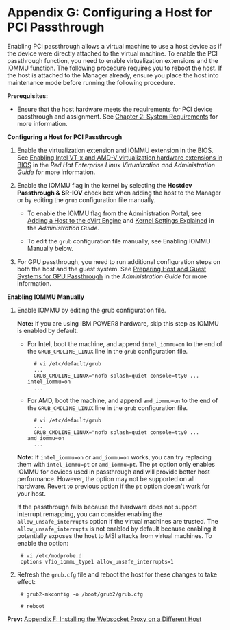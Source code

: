# Appendix G: Configuring a Host for PCI Passthrough

Enabling PCI passthrough allows a virtual machine to use a host device as if the device were directly attached to the virtual machine. To enable the PCI passthrough function, you need to enable virtualization extensions and the IOMMU function. The following procedure requires you to reboot the host. If the host is attached to the Manager already, ensure you place the host into maintenance mode before running the following procedure.

**Prerequisites:**

* Ensure that the host hardware meets the requirements for PCI device passthrough and assignment. See [Chapter 2: System Requirements](chap-System_Requirements) for more information.

**Configuring a Host for PCI Passthrough**

1. Enable the virtualization extension and IOMMU extension in the BIOS. See [Enabling Intel VT-x and AMD-V virtualization hardware extensions in BIOS](https://access.redhat.com/documentation/en-US/Red_Hat_Enterprise_Linux/7/html/Virtualization_Deployment_and_Administration_Guide/sect-Troubleshooting-Enabling_Intel_VT_x_and_AMD_V_virtualization_hardware_extensions_in_BIOS.html) in the *Red Hat Enterprise Linux Virtualization and Administration Guide* for more information.

2. Enable the IOMMU flag in the kernel by selecting the **Hostdev Passthrough & SR-IOV** check box when adding the host to the Manager or by editing the `grub` configuration file manually.

    * To enable the IOMMU flag from the Administration Portal, see [Adding a Host to the oVirt Engine](https://access.redhat.com/documentation/en/red-hat-virtualization/4.0/single/administration-guide#Adding_a_Host) and [Kernel Settings Explained](https://access.redhat.com/documentation/en/red-hat-virtualization/4.0/single/administration-guide#Kernel_Settings_Explained) in the *Administration Guide*.

    * To edit the `grub` configuration file manually, see Enabling IOMMU Manually below.

3. For GPU passthrough, you need to run additional configuration steps on both the host and the guest system. See [Preparing Host and Guest Systems for GPU Passthrough](https://access.redhat.com/documentation/en/red-hat-virtualization/4.0/single/administration-guide/#Preparing_GPU_Passthrough) in the *Administration Guide* for more information.

**Enabling IOMMU Manually**

1. Enable IOMMU by editing the grub configuration file.

    **Note:** If you are using IBM POWER8 hardware, skip this step as IOMMU is enabled by default.

    * For Intel, boot the machine, and append `intel_iommu=on` to the end of the `GRUB_CMDLINE_LINUX` line in the `grub` configuration file.

            # vi /etc/default/grub
            ...
            GRUB_CMDLINE_LINUX="nofb splash=quiet console=tty0 ... intel_iommu=on
            ...

    * For AMD, boot the machine, and append `amd_iommu=on` to the end of the `GRUB_CMDLINE_LINUX` line in the `grub` configuration file.

            # vi /etc/default/grub
            ...
            GRUB_CMDLINE_LINUX="nofb splash=quiet console=tty0 ... amd_iommu=on
            ...

    **Note:** If `intel_iommu=on` or `amd_iommu=on` works, you can try replacing them with `intel_iommu=pt` or `amd_iommu=pt`. The `pt` option only enables IOMMU for devices used in passthrough and will provide better host performance. However, the option may not be supported on all hardware. Revert to previous option if the `pt` option doesn't work for your host.

    If the passthrough fails because the hardware does not support interrupt remapping, you can consider enabling the `allow_unsafe_interrupts` option if the virtual machines are trusted. The `allow_unsafe_interrupts` is not enabled by default because enabling it potentially exposes the host to MSI attacks from virtual machines. To enable the option:

        # vi /etc/modprobe.d
        options vfio_iommu_type1 allow_unsafe_interrupts=1

2. Refresh the `grub.cfg` file and reboot the host for these changes to take effect:

        # grub2-mkconfig -o /boot/grub2/grub.cfg

        # reboot

**Prev:** [Appendix F: Installing the Websocket Proxy on a Different Host](appe-Installing_the_Websocket_Proxy_on_a_different_host)
